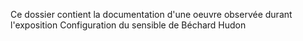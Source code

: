 Ce dossier contient la documentation d'une oeuvre observée durant l'exposition Configuration du sensible de Béchard Hudon

